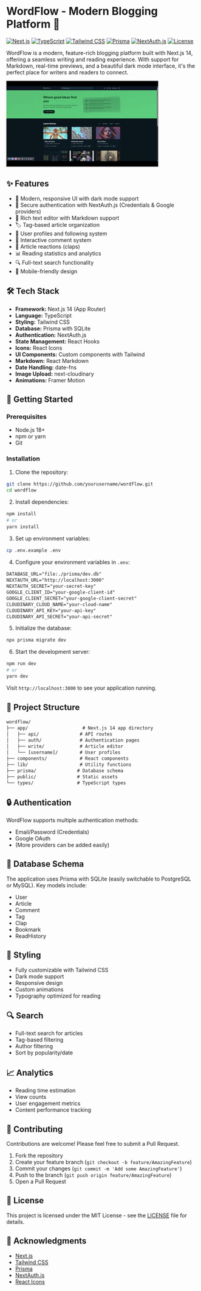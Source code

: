 # WordFlow - Modern Blogging Platform 📝

[![Next.js](https://img.shields.io/badge/Next.js-14.0.3-black?logo=next.js)](https://nextjs.org/)
[![TypeScript](https://img.shields.io/badge/TypeScript-5.3.2-blue?logo=typescript)](https://www.typescriptlang.org/)
[![Tailwind CSS](https://img.shields.io/badge/Tailwind-3.3.5-38B2AC?logo=tailwind-css)](https://tailwindcss.com/)
[![Prisma](https://img.shields.io/badge/Prisma-5.6.0-2D3748?logo=prisma)](https://www.prisma.io/)
[![NextAuth.js](https://img.shields.io/badge/NextAuth.js-4.24.5-green?logo=next.js)](https://next-auth.js.org/)
[![License](https://img.shields.io/badge/License-MIT-yellow.svg)](https://opensource.org/licenses/MIT)

WordFlow is a modern, feature-rich blogging platform built with Next.js 14, offering a seamless writing and reading experience. With support for Markdown, real-time previews, and a beautiful dark mode interface, it's the perfect place for writers and readers to connect.

![WordFlow Screenshot](wordflow_demo.gif)

## ✨ Features

- 🎨 Modern, responsive UI with dark mode support
- 🔐 Secure authentication with NextAuth.js (Credentials & Google providers)
- 📝 Rich text editor with Markdown support
- 🏷️ Tag-based article organization
- 👥 User profiles and following system
- 💬 Interactive comment system
- 👏 Article reactions (claps)
- 📊 Reading statistics and analytics
- 🔍 Full-text search functionality
- 📱 Mobile-friendly design

## 🛠️ Tech Stack

- **Framework:** Next.js 14 (App Router)
- **Language:** TypeScript
- **Styling:** Tailwind CSS
- **Database:** Prisma with SQLite
- **Authentication:** NextAuth.js
- **State Management:** React Hooks
- **Icons:** React Icons
- **UI Components:** Custom components with Tailwind
- **Markdown:** React Markdown
- **Date Handling:** date-fns
- **Image Upload:** next-cloudinary
- **Animations:** Framer Motion

## 🚀 Getting Started

### Prerequisites

- Node.js 18+ 
- npm or yarn
- Git

### Installation

1. Clone the repository:
```bash
git clone https://github.com/yourusername/wordflow.git
cd wordflow
```

2. Install dependencies:
```bash
npm install
# or
yarn install
```

3. Set up environment variables:
```bash
cp .env.example .env
```

4. Configure your environment variables in `.env`:
```env
DATABASE_URL="file:./prisma/dev.db"
NEXTAUTH_URL="http://localhost:3000"
NEXTAUTH_SECRET="your-secret-key"
GOOGLE_CLIENT_ID="your-google-client-id"
GOOGLE_CLIENT_SECRET="your-google-client-secret"
CLOUDINARY_CLOUD_NAME="your-cloud-name"
CLOUDINARY_API_KEY="your-api-key"
CLOUDINARY_API_SECRET="your-api-secret"
```

5. Initialize the database:
```bash
npx prisma migrate dev
```

6. Start the development server:
```bash
npm run dev
# or
yarn dev
```

Visit `http://localhost:3000` to see your application running.

## 📁 Project Structure

```
wordflow/
├── app/                    # Next.js 14 app directory
│   ├── api/               # API routes
│   ├── auth/              # Authentication pages
│   ├── write/             # Article editor
│   └── [username]/        # User profiles
├── components/            # React components
├── lib/                   # Utility functions
├── prisma/               # Database schema
├── public/               # Static assets
└── types/                # TypeScript types
```

## 🔒 Authentication

WordFlow supports multiple authentication methods:
- Email/Password (Credentials)
- Google OAuth
- (More providers can be added easily)

## 💾 Database Schema

The application uses Prisma with SQLite (easily switchable to PostgreSQL or MySQL). Key models include:
- User
- Article
- Comment
- Tag
- Clap
- Bookmark
- ReadHistory

## 🎨 Styling

- Fully customizable with Tailwind CSS
- Dark mode support
- Responsive design
- Custom animations
- Typography optimized for reading

## 🔍 Search

- Full-text search for articles
- Tag-based filtering
- Author filtering
- Sort by popularity/date

## 📈 Analytics

- Reading time estimation
- View counts
- User engagement metrics
- Content performance tracking

## 🤝 Contributing

Contributions are welcome! Please feel free to submit a Pull Request.

1. Fork the repository
2. Create your feature branch (`git checkout -b feature/AmazingFeature`)
3. Commit your changes (`git commit -m 'Add some AmazingFeature'`)
4. Push to the branch (`git push origin feature/AmazingFeature`)
5. Open a Pull Request

## 📝 License

This project is licensed under the MIT License - see the [LICENSE](LICENSE) file for details.

## 🙏 Acknowledgments

- [Next.js](https://nextjs.org/)
- [Tailwind CSS](https://tailwindcss.com/)
- [Prisma](https://www.prisma.io/)
- [NextAuth.js](https://next-auth.js.org/)
- [React Icons](https://react-icons.github.io/react-icons/)
